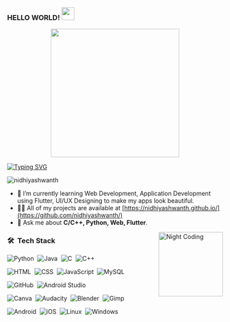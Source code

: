 ### HELLO WORLD! <img width="30" src="https://camo.githubusercontent.com/e8e7b06ecf583bc040eb60e44eb5b8e0ecc5421320a92929ce21522dbc34c891/68747470733a2f2f6d656469612e67697068792e636f6d2f6d656469612f6876524a434c467a6361737252346961377a2f67697068792e676966">

<p align= "center">
<img src="https://user-images.githubusercontent.com/65482596/171577529-a82dc04b-0fa8-4c9e-8541-b85983fb28e0.png" height="300"/>
</p>

[![Typing SVG](https://readme-typing-svg.herokuapp.com?vCenter=true&lines=CSE+Student%2C+Tech+Enthusiast;Working+on+Web+Development;Learning+Application+Development)](https://git.io/typing-svg)

<p align="left"> <img src="https://komarev.com/ghpvc/?username=nidhiyashwanth&label=Profile%20views&color=0e75b6&style=flat" alt="nidhiyashwanth" /> </p>

- 🌱 I’m currently learning Web Development, Application Development using Flutter, UI/UX Designing to make my apps look beautiful.
- 👨‍💻 All of my projects are available at [https://nidhiyashwanth.github.io/](https://github.com/nidhiyashwanth/)
- 💬 Ask me about **C/C++, Python, Web, Flutter**.

<img id="optionalstuff" alt="Night Coding" src="https://media.giphy.com/media/ve43TyDQ3B4me7d22z/giphy.gif" width=150px align="right"/>

### 🛠 &nbsp;Tech Stack
![Python](https://img.shields.io/badge/-Python-05122A?style=flat&logo=python)&nbsp;
![Java](https://img.shields.io/badge/-Java-05122A?style=flat&logo=Java&logoColor=FFA518)&nbsp;
![C](https://img.shields.io/badge/-C-05122A?style=flat&logo=C&logoColor=A8B9CC)&nbsp;
![C++](https://img.shields.io/badge/-C++-05122A?logo=c%2B%2B&style=flat&logoColor=FFA518)&nbsp;


![HTML](https://img.shields.io/badge/-HTML-05122A?style=flat&logo=HTML5)&nbsp;
![CSS](https://img.shields.io/badge/-CSS-05122A?style=flat&logo=CSS3&logoColor=1572B6)&nbsp;
![JavaScript](https://img.shields.io/badge/-JavaScript-05122A?style=flat&logo=javascript)&nbsp;
![MySQL](https://img.shields.io/badge/-MySQL-05122A?style=flat&logo=mysql&logoColor=FFA518)&nbsp;


![GitHub](https://img.shields.io/badge/-GitHub-05122A?style=flat&logo=github)&nbsp;
![Android Studio](https://img.shields.io/badge/-Android_Studio-05122A?style=flat&logo=androidstudio)&nbsp;


![Canva](https://img.shields.io/badge/-Canva-05122A?style=flat&logo=canva)&nbsp;
![Audacity](https://img.shields.io/badge/-Audacity-05122A?style=flat&logo=audacity)&nbsp;
![Blender](https://img.shields.io/badge/-Blender-05122A?style=flat&logo=blender)&nbsp;
![Gimp](https://img.shields.io/badge/-Gimp-05122A?style=flat&logo=gimp)

![Android](https://img.shields.io/badge/-Android-05122A?style=flat&logo=android)&nbsp;
![iOS](https://img.shields.io/badge/-iOS-05122A?style=flat&logo=iOS)&nbsp;
![Linux](https://img.shields.io/badge/-Linux-05122A?style=flat&logo=linux)&nbsp;
![Windows](https://img.shields.io/badge/-Windows-05122A?style=flat&logo=windows)&nbsp;

